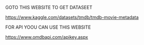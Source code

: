 GOTO THIS WEBSITE TO GET DATASEET

https://www.kaggle.com/datasets/tmdb/tmdb-movie-metadata

FOR API YOOU CAN USE THIS WEBSITE

https://www.omdbapi.com/apikey.aspx
